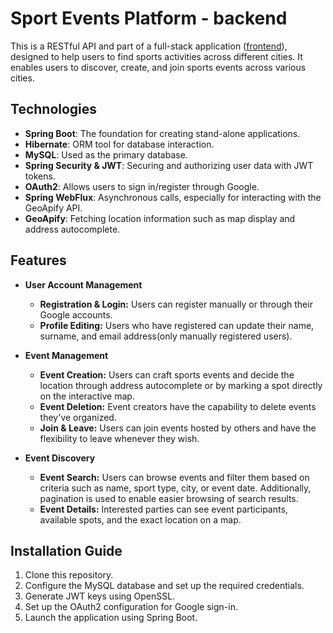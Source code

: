 # Sport Events Platform - backend

This is a RESTful API and part of a full-stack application ([frontend](https://github.com/lukamilo99/sport-connecting-people-front)), designed to help users to find sports activities across different cities. It enables users to discover, create, and join sports events across various cities. 

## Technologies

- **Spring Boot**: The foundation for creating stand-alone applications.
- **Hibernate**: ORM tool for database interaction.
- **MySQL**: Used as the primary database.
- **Spring Security & JWT**: Securing and authorizing user data with JWT tokens.
- **OAuth2**: Allows users to sign in/register through Google.
- **Spring WebFlux**: Asynchronous calls, especially for interacting with the GeoApify API.
- **GeoApify**: Fetching location information such as map display and address autocomplete.

## Features

- **User Account Management**
  - **Registration & Login:** Users can register manually or through their Google accounts.
  - **Profile Editing:** Users who have registered can update their name, surname, and email address(only manually registered users).

- **Event Management**
  - **Event Creation:** Users can craft sports events and decide the location through address autocomplete or by marking a spot directly on the interactive map.
  - **Event Deletion:** Event creators have the capability to delete events they've organized.
  - **Join & Leave:** Users can join events hosted by others and have the flexibility to leave whenever they wish.

- **Event Discovery**
  - **Event Search:** Users can browse events and filter them based on criteria such as name, sport type, city, or event date. Additionally, pagination is used to enable easier browsing of search results.
  - **Event Details:** Interested parties can see event participants, available spots, and the exact location on a map.

## Installation Guide
1. Clone this repository.
2. Configure the MySQL database and set up the required credentials.
3. Generate JWT keys using OpenSSL.
4. Set up the OAuth2 configuration for Google sign-in.
5. Launch the application using Spring Boot.
